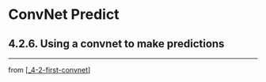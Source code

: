 # ConvNet Predict

## 4.2.6. Using a convnet to make predictions

---
from [[_4-2-first-convnet]]

[//begin]: # "Autogenerated link references for markdown compatibility"
[_4-2-first-convnet]: _4-2-first-convnet.md "First ConvNet"
[//end]: # "Autogenerated link references"